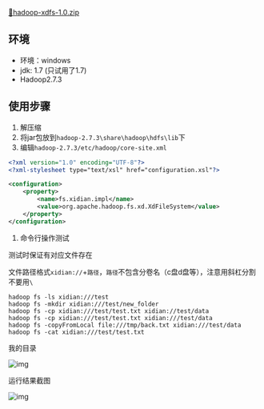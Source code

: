 [📎hadoop-xdfs-1.0.zip](https://www.yuque.com/attachments/yuque/0/2022/zip/1374390/1652711201811-0cf4aa80-fe47-4123-8158-597b836ee3fe.zip)

## 环境

- 环境：windows
- jdk: 1.7 (只试用了1.7)
- Hadoop2.7.3

## 使用步骤

1. 解压缩
2. 将jar包放到`hadoop-2.7.3\share\hadoop\hdfs\lib`下
3. 编辑`hadoop-2.7.3/etc/hadoop/core-site.xml`

```xml
<?xml version="1.0" encoding="UTF-8"?>
<?xml-stylesheet type="text/xsl" href="configuration.xsl"?>

<configuration>
    <property>
        <name>fs.xidian.impl</name>
        <value>org.apache.hadoop.fs.xd.XdFileSystem</value>
    </property>
</configuration>
```

1. 命令行操作测试

测试时保证有对应文件存在

文件路径格式`xidian://`+`路径`，`路径`不包含分卷名（c盘d盘等），注意用斜杠分割不要用`\`

```git
hadoop fs -ls xidian:///test
hadoop fs -mkdir xidian:///test/new_folder
hadoop fs -cp xidian:///test/test.txt xidian://test/data
hadoop fs -cp xidian:///test/test.txt xidian:///test/data
hadoop fs -copyFromLocal file:///tmp/back.txt xidian:///test/data
hadoop fs -cat xidian:///test/test.txt
```

我的目录

![img](https://cdn.nlark.com/yuque/0/2022/png/1374390/1652711523355-a6477375-a5e0-40ad-8e6d-74e755e6ab81.png)

运行结果截图

![img](https://cdn.nlark.com/yuque/0/2022/png/1374390/1652711633592-5fc73dee-b02b-4206-a964-7138ac46a28c.png)
